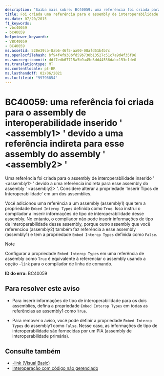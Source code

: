 ```yaml
---
description: "Saiba mais sobre: BC40059: uma referência foi criada para o assembly de interoperabilidade inserido ' <assembly1> ' devido a uma referência indireta ao assembly do assembly '<assembly2>"
title: Foi criada uma referência para o assembly de interoperabilidade inserido '<assembly1>' devido a uma referência indireta a esse assembly a partir do assembly '<assembly2>'
ms.date: 07/20/2015
f1_keywords:
- vbc40059
- bc40059
helpviewer_keywords:
- VBC40059
- BC40059
ms.assetid: 520e39cb-8ab6-46f5-aa00-08afd51b4b7c
ms.openlocfilehash: bf94f4f938bfd59b730b13527c51c7a9d4f35f96
ms.sourcegitcommit: ddf7edb67715a5b9a45e3dd44536dabc153c1de0
ms.translationtype: MT
ms.contentlocale: pt-BR
ms.lasthandoff: 02/06/2021
ms.locfileid: "99796854"
---
```

# <a name="bc40059-a-reference-was-created-to-embedded-interop-assembly-assembly1-because-of-an-indirect-reference-to-that-assembly-from-assembly-assembly2"></a>BC40059: uma referência foi criada para o assembly de interoperabilidade inserido ' \<assembly1> ' devido a uma referência indireta para esse assembly do assembly ' \<assembly2> '

Uma referência foi criada para o assembly de interoperabilidade inserido ' \<assembly1> ' devido a uma referência indireta para esse assembly do assembly ' \<assembly2> '. Considere alterar a propriedade 'Inserir Tipos de Interoperabilidade' em um dos assemblies.

Você adicionou uma referência a um assembly (assembly1) que tem a propriedade `Embed Interop Types` definida como `True`. Isso instrui o compilador a inserir informações de tipo de interoperabilidade desse assembly. No entanto, o compilador não pode inserir informações de tipo de interoperabilidade desse assembly, porque outro assembly que você referenciou (assembly2) também faz referência a esse assembly (assembly1) e tem a propriedade `Embed Interop Types` definida como `False`.

> [!NOTE]
> Configurar a propriedade `Embed Interop Types` em uma referência de assembly como `True` é equivalente à referenciar o assembly usando a opção `-link` para o compilador de linha de comando.

**ID do erro:** BC40059

## <a name="to-address-this-warning"></a>Para resolver este aviso

- Para inserir informações de tipo de interoperabilidade para os dois assemblies, defina a propriedade `Embed Interop Types` em todas as referências ao assembly1 como `True`.

- Para remover o aviso, você pode definir a propriedade `Embed Interop Types` do assembly1 como `False`. Nesse caso, as informações de tipo de interoperabilidade são fornecidas por um PIA (assembly de interoperabilidade primária).

## <a name="see-also"></a>Consulte também

- [-link (Visual Basic)](../../reference/command-line-compiler/link.md)
- [Interoperação com código não gerenciado](../../../framework/interop/index.md)

